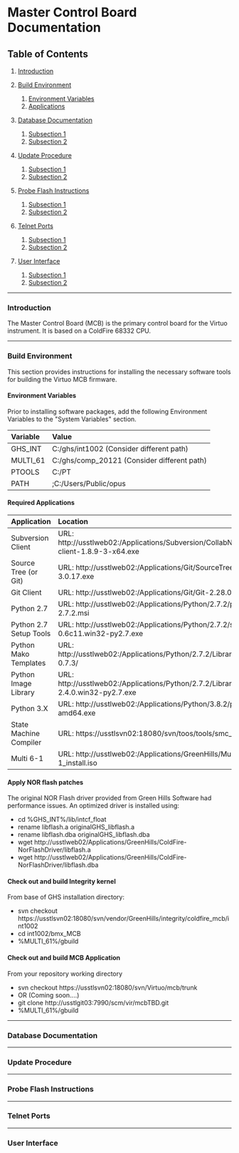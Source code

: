 
# Master Control Board Documentation

## Table of Contents
1. [Introduction](#introduction)

2. [Build Environment](#build_environment)
	1. [Environment Variables](#be_1)
	2. [Applications](#be_2)

2. [Database Documentation](#db_documentation)
	1. [Subsection 1](#subsection_sp_1)
	2. [Subsection 2](#subsection_sp_2)

2. [Update Procedure](#update_procedure)
	1. [Subsection 1](#subsection_sp_1)
	2. [Subsection 2](#subsection_sp_2)

2. [Probe Flash Instructions](#probe_flash_instructions)
	1. [Subsection 1](#subsection_sp_1)
	2. [Subsection 2](#subsection_sp_2)

2. [Telnet Ports](#telnet_ports)
	1. [Subsection 1](#subsection_sp_1)
	2. [Subsection 2](#subsection_sp_2)

2. [User Interface](#user_interface)
	1. [Subsection 1](#subsection_sp_1)
	2. [Subsection 2](#subsection_sp_2)

---
<a name="introduction"></a>
### Introduction
The Master Control Board (MCB) is the primary control board for the Virtuo instrument.  It is based 
on a ColdFire 68332 CPU.

---
<a name="build_environment"></a>
### Build Environment
This section provides instructions for installing the necessary software tools for building the Virtuo MCB firmware.   

<a name="be_1"></a>
#### Environment Variables
Prior to installing software packages, add the following Environment Variables to the "System Variables" section.   

| Variable | Value |
| :------- | :---- |
| GHS_INT  | C:/ghs/int1002 \(Consider different path\) | 
| MULTI_61 | C:/ghs/comp_20121 \(Consider different path\) |
| PTOOLS   | C:/PT             |
| PATH     | ;C:/Users/Public/opus |

<a name="be_2"></a>
#### Required Applications

| Application | Location |
| :------- | :---- |
| Subversion Client                | URL: http://usstlweb02:/Applications/Subversion/CollabNetSubversion-client-1.8.9-3-x64.exe                |
| Source Tree \(or Git\)           | URL: http://usstlweb02:/Applications/Git/SourceTreeSetup-3.0.17.exe                                       |
| Git Client                       | URL: http://usstlweb02:/Applications/Git/Git-2.28.0-64-bit.exe                                            |
| Python 2.7                       | URL: http://usstlweb02:/Applications/Python/2.7.2/python-2.7.2.msi                                        |
| Python 2.7 Setup Tools           | URL: http://usstlweb02:/Applications/Python/2.7.2/setuptools-0.6c11.win32-py2.7.exe                       |
| Python Mako Templates            | URL: http://usstlweb02:/Applications/Python/2.7.2/Libraries/Mako-0.7.3/                                   |
| Python Image Library             | URL: http://usstlweb02:/Applications/Python/2.7.2/Libraries/Pillow-2.4.0.win32-py2.7.exe                  |
| Python 3.X                       | URL: http://usstlweb02:/Applications/Python/3.8.2/python-3.8.2-amd64.exe                                  |
| State Machine Compiler           | URL: https://usstlsvn02:18080/svn/toos/tools/smc_6_0_0                                                    |
| Multi 6-1                        | URL: http://usstlweb02:/Applications/GreenHills/Multi/multi_6-1_install.iso                               |

#### Apply NOR flash patches
The original NOR Flash driver provided from Green Hills Software had performance issues.  An optimized driver is installed using:   
* cd %GHS_INT%/lib/intcf_float
* rename libflash.a originalGHS_libflash.a
* rename libflash.dba originalGHS_libflash.dba
* wget http://usstlweb02/Applications/GreenHills/ColdFire-NorFlashDriver/libflash.a
* wget http://usstlweb02/Applications/GreenHills/ColdFire-NorFlashDriver/libflash.dba


#### Check out and build Integrity kernel
From base of GHS installation directory:
* svn checkout https://usstlsvn02:18080/svn/vendor/GreenHills/integrity/coldfire_mcb/int1002
* cd int1002/bmx_MCB
* %MULTI_61%/gbuild

#### Check out and build MCB Application
From your repository working directory
* svn checkout https://usstlsvn02:18080/svn/Virtuo/mcb/trunk 
* OR \(Coming soon....\)
* git clone http://usstlgit03:7990/scm/vir/mcbTBD.git
* %MULTI_61%/gbuild




---
<a name="db_documentation"></a>
### Database Documentation

---
<a name="update_procedure"></a>
### Update Procedure

---
<a name="probe_flash_instructions"></a>
### Probe Flash Instructions

---
<a name="telnet_ports"></a>
### Telnet Ports

---
<a name="user_interface"></a>
### User Interface

